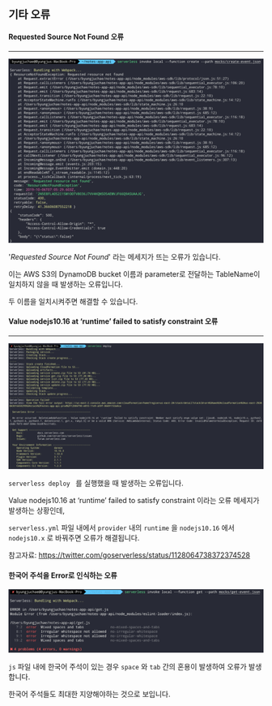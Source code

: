 ## 기타 오류



#### Requested Source Not Found 오류

---

![](https://github.com/byungjur96/TIL/blob/master/AWS%20Lambda/img/Wrong%20Bucket.png)

'*Requested Source Not Found*' 라는 메세지가 뜨는 오류가 있습니다.

이는 AWS S3의 DynamoDB bucket 이름과 parameter로 전달하는 TableName이 일치하지 않을 때 발생하는 오류입니다.

두 이름을 일치시켜주면 해결할 수 있습니다.



#### Value nodejs10.16 at ‘runtime’ failed to satisfy constraint 오류

---

![](https://github.com/byungjur96/TIL/blob/master/AWS%20Lambda/img/yml%20setting.png)

`serverless deploy ` 를 실행했을 때 발생하는 오류입니다.

Value nodejs10.16 at ‘runtime’ failed to satisfy constraint 이라는 오류 메세지가 발생하는 상황인데,

`serverless.yml` 파일 내에서 `provider` 내의 `runtime` 을 `nodejs10.16` 에서 `nodejs10.x` 로 바꿔주면 오류가 해결됩니다.



참고자료: https://twitter.com/goserverless/status/1128064738372374528



#### 한국어 주석을 Error로 인식하는 오류

![](https://github.com/byungjur96/TIL/blob/master/AWS%20Lambda/img/korean%20error.png)

`js` 파일 내에 한국어 주석이 있는 경우 `space` 와 `tab` 간의 혼용이 발생하여 오류가 발생합니다.

한국어 주석들도 최대한 지양해야하는 것으로 보입니다.